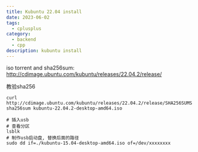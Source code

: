 ```yaml
---
title: Kubuntu 22.04 install
date: 2023-06-02
tags:
  - cplusplus
category:
  - backend
  - cpp
description: kubuntu install
---
```

iso torrent and sha256sum: http://cdimage.ubuntu.com/kubuntu/releases/22.04.2/release/

教验sha256

```
curl http://cdimage.ubuntu.com/kubuntu/releases/22.04.2/release/SHA256SUMS
sha256sum kubuntu-22.04.2-desktop-amd64.iso
```


```
# 插入usb
# 查看分区
lsblk
# 制作usb启动盘, 替换后面的路径
sudo dd if=./kubuntu-15.04-desktop-amd64.iso of=/dev/xxxxxxxx
```
